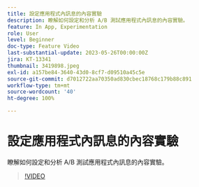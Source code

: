 ```yaml
---
title: 設定應用程式內訊息的內容實驗
description: 瞭解如何設定和分析 A/B 測試應用程式內訊息的內容實驗。
feature: In App, Experimentation
role: User
level: Beginner
doc-type: Feature Video
last-substantial-update: 2023-05-26T00:00:00Z
jira: KT-13341
thumbnail: 3419898.jpeg
exl-id: a157be84-3640-43d0-8cf7-d09510a45c5e
source-git-commit: d7012722aa70350ad830cbec18768c179b88c891
workflow-type: tm+mt
source-wordcount: '40'
ht-degree: 100%

---
```


# 設定應用程式內訊息的內容實驗

瞭解如何設定和分析 A/B 測試應用程式內訊息的內容實驗。

>[!VIDEO](https://video.tv.adobe.com/v/3419898/?learn=on)
